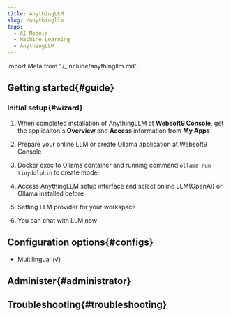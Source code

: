 ```yaml
---
title: AnythingLLM
slug: /anythingllm
tags:
  - AI Models
  - Machine Learning
  - AnythingLLM
---
```


import Meta from './_include/anythingllm.md';

<Meta name="meta" />

## Getting started{#guide}

### Initial setup{#wizard}

1. When completed installation of AnythingLLM at **Websoft9 Console**, get the applicaiton's **Overview** and **Access** information from **My Apps**  

2. Prepare your online LLM or create Ollama application at Websoft9 Console

3. Docker exec to Ollama container and running command `ollama run tinydolphin` to create model

4. Access AnythingLLM setup interface and select online LLM(OpenAI) or Ollama installed before

5. Setting LLM provider for your workspace

6. You can chat with LLM now

## Configuration options{#configs}

- Multilingual (√)

## Administer{#administrator}

## Troubleshooting{#troubleshooting}